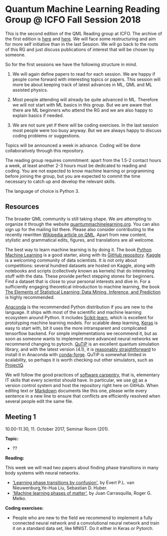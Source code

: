 Quantum Machine Learning Reading Group @ ICFO Fall Session 2018
=============================================

This is the second edition of the QML Reading group at ICFO. The archive of the first edition is [here](https://github.com/peterwittek/qml-rg/tree/master/Archiv_Session_Spring_2017) and [here](https://github.com/peterwittek/qml-rg/tree/master/Archiv_Session_Spring_2018). We will face some restructuring and aim for more self initiative than in the last Session. We will go back to the roots of this RG and just discuss publications of interest that will be chosen by someone.

So for the first sessions we have the following structure in mind.

1. We will again define papers to read for each session. We are happy if people come forward with interesting topics or papers. This session will more be about keeping track of latest advances in ML, QML and ML assisted physics.

2. Most people attending will already be quite advanced in ML. Therefore we will not start with ML basics in this group. But we are aware that there are ML beginners who attend the RG and we are also happy to explain basics if needed.

3. We are not sure yet if there will be coding exercises. In the last session most people were too busy anyway. But we are always happy to discuss coding problems or suggestions.


Topics will be announced a week in advance.
Coding will be done collaboratively through this repository.

The reading group requires commitment: apart from the 1.5-2 contact hours a week, at least another 2-3 hours must be dedicated to reading and coding.
You are not expected to know machine learning or programming before joining the group, but you are expected to commit the time necessary to catch up and develop the relevant skills.

The language of choice is Python 3.

Resources
---------
The broader QML community is still taking shape.
We are attempting to organize it through the website [quantummachinelearning.org](http://quantummachinelearning.org/). You can also sign up for the mailing list there.
Please also consider contributing to the recently rewritten [Wikipedia article on QML](https://en.wikipedia.org/wiki/Quantum_machine_learning).
Apart from new content, stylistic and grammatical edits, figures, and translations are all welcome.

The best way to learn machine learning is by doing it.
The book [Python Machine Learning](https://www.packtpub.com/big-data-and-business-intelligence/python-machine-learning) is a good starter, along with its [GitHub repository](https://github.com/rasbt/python-machine-learning-book).
[Kaggle](http://kaggle.com/) is a welcoming community of data scientists.
It is not only about competitions: several hundred datasets are hosted on Kaggle, along with notebooks and scripts (collectively known as kernels) that do interesting stuff with the data.
These provide perfect stepping stones for beginners.
Find a dataset that is close to your personal interests and dive in.
For a sufficiently engaging theoretical introduction to machine learning, the book [The Elements of Statistical Learning: Data Mining, Inference, and Prediction](https://statweb.stanford.edu/~tibs/ElemStatLearn/) is highly recommended.

[Anaconda](https://www.continuum.io/downloads) is the recommended Python distribution if you are new to the language.
It ships with most of the scientific and machine learning ecosystem around Python.
It includes [Scikit-learn](http://scikit-learn.org/), which is excellent for prototyping machine learning models.
For scalable deep learning, [Keras](https://keras.io/) is easy to start with, bit it uses the more intransparent and complicated tensorflow backend. For simple implementations we recommend it, but as soon as someone wants to implement more advanced neural networks we recommend changing to pytorch.
[QuTiP](http://qutip.org/) is an excellent quantum simulation library, and with the latest version (4.1), it is [reasonably straightforward](http://qutip.org/docs/4.1/installation.html#platform-independent-installation) to install it in Anaconda with [conda-forge](https://conda-forge.github.io/).
QuTiP is somewhat limited in scalability, so perhaps it is worth checking out other simulators, such as [ProjectQ](http://projectq.ch/).

We will follow the good practices of [software carpentry](http://software-carpentry.org/), that is, elementary IT skills that every scientist should have.
In particular, we use [git](https://rogerdudler.github.io/git-guide/) as a version control system and host the repository right here on GitHub.
When editing text or [Markdown](https://guides.github.com/features/mastering-markdown/) documents like this one, please write every sentence in a new line to ensure that conflicts are efficiently resolved when several people edit the same file.

Meeting 1
---------
10.00-11.30, 11. October 2017, Seminar Room (201).

**Topic:**

- ??

**Reading:**

This week we will read two papers about finding phase transitions in many body systems with neural networks.
- ['Learning phase transitions by confusion'](https://arxiv.org/abs/1610.02048), by Evert P.L. van Nieuwenburg,Ye-Hua Liu, Sebastian D. Huber.      
- ['Machine learning phases of matter'](https://arxiv.org/abs/1605.01735), by Juan Carrasquilla, Roger G. Melko.

**Coding exercises:**

- People who are new to the field we recommend to implement a fully connected neural network and a convolutional neural network and train it on a standard data set, like MNIST. Do it either in Keras or Pytorch.


